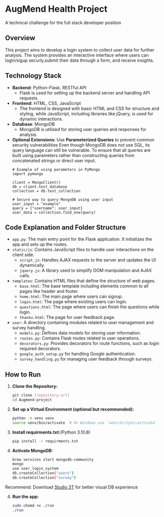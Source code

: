 # AugMend Health Project
A technical challenge for the full stack developer position


## Overview
This project aims to develop a login system to collect user data for further analysis. The system provides an interactive interface where users can login/sigup securly,submit their data through a form, and receive insights.

## Technology Stack
- **Backend**: 
Python-Flask, RESTful API
  - Flask is used for setting up the backend server and handling API requests.
- **Frontend**: 
HTML, CSS, JavaScript
  - The frontend is designed with basic HTML and CSS for structure and styling, while JavaScript, including libraries like jQuery, is used for dynamic interactions.
- **Database**: 
MongoDB
  - MongoDB is utilized for storing user queries and responses for analysis.
- **Optional Extensions**:
Use **Parameterized Queries** to prevent common security vulnerabilities
Even though MongoDB does not use SQL, its query language can still be vulnerable. To ensure that all queries are built using parameters rather than constructing queries from concatenated strings or direct user input.
    ```
    # Example of using parameters in PyMongo
    import pymongo

    client = MongoClient()
    db = client.test_database
    collection = db.test_collection

    # Secure way to query MongoDB using user input
    user_input = "example"
    query = {"username": user_input}
    user_data = collection.find_one(query)

    ```


## Code Explanation and Folder Structure
- `app.py`: The main entry point for the Flask application. It initializes the app and sets up the routes.
- `static/js`: Contains JavaScript files to handle user interactions on the client side.
  - `script.js`: Handles AJAX requests to the server and updates the UI dynamically.
  - `jquery.js`: A library used to simplify DOM manipulation and AJAX calls.
- `templates`: Contains HTML files that define the structure of web pages.
  - `base.html`: The base template including elements common to all pages like header and footer.
  - `home.html`: The main page where users can signup.
  - `login.html`: The page where existing users can login.
  - `questions.html`: The page where users can finish the questions while login.
  - `thanku.html`: The page for user feedback page.
- `user`: A directory containing modules related to user management and survey handling.
  - `models.py`: Defines data models for storing user information.
  - `routes.py`: Contains Flask routes related to user operations.
  - `decorators.py`: Provides decorators for route functions, such as login required decorators.
  - `google_auth_setup.py` for handling Google authentication.
  - `survey_handling.py` for managing user feedback through surveys.

## How to Run
1. **Clone the Repository:**
   ```bash
   git clone [repository-url]
   cd Augmend-project

2. **Set up a Virtual Environment (optional but recommended):**
   ```bash
   python -m venv venv
   source venv/bin/activate  # On Windows use `venv\Scripts\activate`

3. **Install requirments.txt:**(Python 3.10.8)
   ```bash
   pip install -r requirments.txt

4. **Activate MongoDB:**
   ```bash
   brew services start mongodb-community
   mongo
   use user_login_system
   db.createCollection("users")
   db.createCollection("survey")


Recommend: Download [Studio 3T](https://studio3t.com/download/) for better visual DB experience

4. **Run the app:**
   ```bash
   sudo chomd +x ./run  
   ./run
